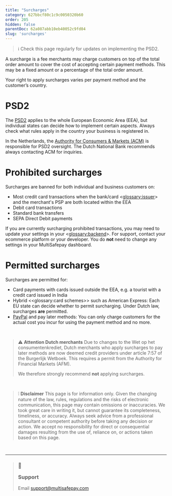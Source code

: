 ```yaml
---
title: "Surcharges"
category: 627bbcf80c1c9c0050320b60
order: 205
hidden: false
parentDoc: 62a087abb10eb40052c9fd04
slug: 'surcharges'
---
```

> ℹ️ ​Check this page regularly for updates on implementing the PSD2. 

A surcharge is a fee merchants may charge customers on top of the total order amount to cover the cost of accepting certain payment methods. This may be a fixed amount or a percentage of the total order amount.

Your right to apply surcharges varies per payment method and the customer’s country. 

# PSD2

The [PSD2](/docs/psd2/) applies to the whole European Economic Area (EEA), but individual states can decide how to implement certain aspects. Always check what rules apply in the country your business is registered in. 

In the Netherlands, the [Authority for Consumers & Markets (ACM)](https://www.acm.nl) is responsible for PSD2 oversight. The Dutch National Bank recommends always contacting ACM for inquiries. 

# Prohibited surcharges 

Surcharges are banned for both individual and business customers on:

- Most credit card transactions when the bank/card <<glossary:issuer>> and the merchant's PSP are both located within the EEA
- Debit card transactions 
- Standard bank transfers 
- SEPA Direct Debit payments 

If you are currently surcharging prohibited transactions, you may need to update your settings in your <<glossary:backend>>. For support, contact your ecommerce platform or your developer. 
You do **not** need to change any settings in your MultiSafepay dashboard.

# Permitted surcharges

Surcharges are permitted for:

- Card payments with cards issued outside the EEA, e.g. a tourist with a credit card issued in India
- Hybrid <<glossary:card schemes>> such as American Express: Each EU state can decide whether to permit surcharging. Under Dutch law, surcharges **are** permitted.
- [PayPal](/docs/paypal/) and pay later methods: You can only charge customers for the actual cost you incur for using the payment method and no more.

<br>

> ⚠️ **Attention Dutch merchants** 
> Due to changes to the Wet op het consumentenkrediet, Dutch merchants who apply surcharges to pay later methods are now deemed credit providers under article 7:57 of the Burgerlijk Wetboek. This requires a permit from the Authority for Financial Markets (AFM).
>
> We therefore strongly recommend **not** applying surcharges.
<br>

> ❕ **Disclaimer** 
> This page is for information only. 
> Given the changing nature of the law, rules, regulations and the risks of electronic communication, this page may contain omissions or inaccuracies. We took great care in writing it, but cannot guarantee its completeness, timeliness, or accuracy. 
> Always seek advice from a professional consultant or competent authority before taking any decision or action. 
> We accept no responsibility for direct or consequential damages resulting from the use of, reliance on, or actions taken based on this page. 
<br>

---

<blockquote class="callout callout_info">
    <h3 class="callout-heading false">
        <span class="callout-icon">💬</span>
        <p>Support</p>
    </h3>
    <p>Email <a href="mailto:support@multisafepay.com">support@multisafepay.com</a></p>
</blockquote>
<br>
